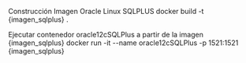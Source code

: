 
Construcción Imagen Oracle Linux SQLPLUS
docker build -t {imagen_sqlplus} .


Ejecutar contenedor oracle12cSQLPlus a partir de la imagen {imagen_sqlplus}
docker run -it --name oracle12cSQLPlus -p 1521:1521 {imagen_sqlplus}

